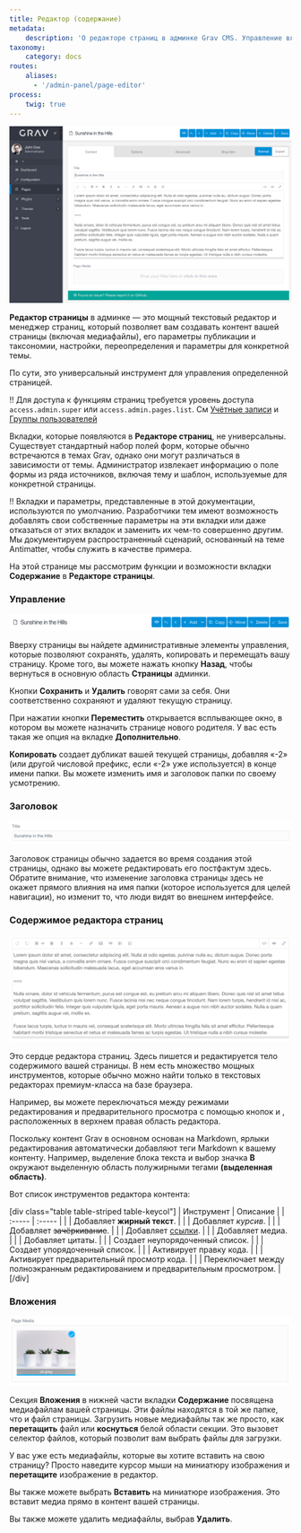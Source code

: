```yaml
---
title: Редактор (содержание)
metadata:
    description: 'О редакторе страниц в админке Grav CMS. Управление вложениями.'
taxonomy:
    category: docs
routes:
    aliases:
      - '/admin-panel/page-editor'
process:
    twig: true
---
```


![Редактор страниц](page-editor.png?width=2532&classes=shadow)

**Редактор страницы** в админке — это мощный текстовый редактор и менеджер страниц, который позволяет вам создавать контент вашей страницы (включая медиафайлы), его параметры публикации и таксономии, настройки, переопределения и параметры для конкретной темы.

По сути, это универсальный инструмент для управления определенной страницей.

!! Для доступа к функциям страниц требуется уровень доступа `access.admin.super` или `access.admin.pages.list`. См [Учётные записи](/admin-panel/accounts/users) и [Группы пользователей](/admin-panel/accounts/groups)

Вкладки, которые появляются в **Редакторе страниц**, не универсальны. Существует стандартный набор полей форм, которые обычно встречаются в темах Grav, однако они могут различаться в зависимости от темы. Администратор извлекает информацию о поле формы из ряда источников, включая тему и шаблон, используемые для конкретной страницы.

!! Вкладки и параметры, представленные в этой документации, используются по умолчанию. Разработчики тем имеют возможность добавлять свои собственные параметры на эти вкладки или даже отказаться от этих вкладок и заменить их чем-то совершенно другим. Мы документируем распространенный сценарий, основанный на теме Antimatter, чтобы служить в качестве примера.

На этой странице мы рассмотрим функции и возможности вкладки **Содержание** в **Редакторе страницы**.

### Управление

![Редактор страниц](page-editor-1.png?width=2024&classes=shadow)

Вверху страницы вы найдете административные элементы управления, которые позволяют сохранять, удалять, копировать и перемещать вашу страницу. Кроме того, вы можете нажать кнопку **Назад**, чтобы вернуться в основную область **Страницы** админки.

Кнопки **Сохранить** и **Удалить** говорят сами за себя. Они соответственно сохраняют и удаляют текущую страницу.

При нажатии кнопки **Переместить** открывается всплывающее окно, в котором вы можете назначить странице нового родителя. У вас есть такая же опция на вкладке **Дополнительно**.

**Копировать** создает дубликат вашей текущей страницы, добавляя «-2» (или другой числовой префикс, если «-2» уже используется) в конце имени папки. Вы можете изменить имя и заголовок папки по своему усмотрению.

### Заголовок

![Редактор страниц](page-editor-2.png?width=1920&classes=shadow)

Заголовок страницы обычно задается во время создания этой страницы, однако вы можете редактировать его постфактум здесь. Обратите внимание, что изменение заголовка страницы здесь не окажет прямого влияния на имя папки (которое используется для целей навигации), но изменит то, что люди видят во внешнем интерфейсе.

### Содержимое редактора страниц

![Редактор страниц](page-editor-3.png?width=1924&classes=shadow)

Это сердце редактора страниц. Здесь пишется и редактируется тело содержимого вашей страницы. В нем есть множество мощных инструментов, которые обычно можно найти только в текстовых редакторах премиум-класса на базе браузера.

Например, вы можете переключаться между режимами редактирования и предварительного просмотра с помощью кнопок <i class="fa fa-code"></i> и <i class="fa fa-eye"></i>, расположенных в верхнем правая область редактора.

Поскольку контент Grav в основном основан на Markdown, ярлыки редактирования автоматически добавляют теги Markdown к вашему контенту. Например, выделение блока текста и выбор значка **B** окружают выделенную область полужирными тегами **(выделенная область)**.

Вот список инструментов редактора контента:

[div class="table table-striped table-keycol"]
| Инструмент                                | Описание                                                                      |
| :-----                                    | :-----                                                                        |
| <i class="fa fa-fw fa-bold"></i>          | Добавляет **жирный текст**.                                                   |
| <i class="fa fa-fw fa-italic"></i>        | Добавляет _курсив_.                                                           |
| <i class="fa fa-fw fa-strikethrough"></i> | Добавляет ~~зачёркивание~~.                                                   |
| <i class="fa fa-fw fa-link"></i>          | Добавляет [ссылки](https://getgrav.org).                                      |
| <i class="fa fa-fw fa-picture-o"></i>     | Добавляет медиа.                                                              |
| <i class="fa fa-fw fa-quote-right"></i>   | Добавляет цитаты.                                                             |
| <i class="fa fa-fw fa-list-ul"></i>       | Создает неупорядоченный список.                                               |
| <i class="fa fa-fw fa-list-ol"></i>       | Создает упорядоченный список.                                                 |
| <i class="fa fa-fw fa-code"></i>          | Активирует правку кода.                                                       |
| <i class="fa fa-fw fa-eye"></i>           | Активирует предварительный просмотр кода.                                     |
| <i class="fa fa-fw fa-expand"></i>        | Переключает между полноэкранным редактированием и предварительным просмотром. |
[/div]

### Вложения

![Редактор страниц](page-editor-4.png?width=1924&classes=shadow)

Секция **Вложения** в нижней части вкладки **Содержание** посвящена медиафайлам вашей страницы. Эти файлы находятся в той же папке, что и файл страницы. Загрузить новые медиафайлы так же просто, как **перетащить** файл или **коснуться** белой области секции. Это вызовет селектор файлов, который позволит вам выбрать файлы для загрузки.

У вас уже есть медиафайлы, которые вы хотите вставить на свою страницу? Просто наведите курсор мыши на миниатюру изображения и **перетащите** изображение в редактор.

Вы также можете выбрать **Вставить** на миниатюре изображения. Это вставит медиа прямо в контент вашей страницы.

Вы также можете удалить медиафайлы, выбрав **Удалить**.

